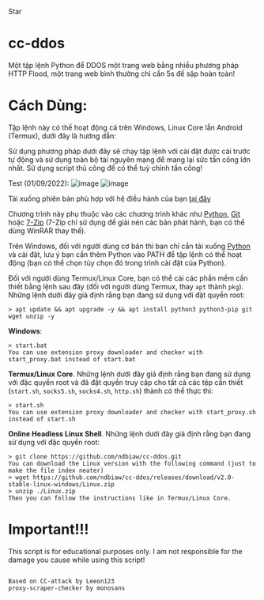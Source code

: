 <GitHubButton href="https://github.com/ndbiaw/cc-ddos" data-color-scheme="no-preference: dark_high_contrast; light: light; dark: dark_high_contrast;" data-icon="octicon-star" data-size="large" data-show-count="true" aria-label="Star ndbiaw/cc-ddos on GitHub">Star</GitHubButton>

# cc-ddos
Một tập lệnh Python để DDOS một trang web bằng nhiều phương pháp HTTP Flood, một trang web bình thường chỉ cần 5s để sập hoàn toàn!

# Cách Dùng:

Tập lệnh này có thể hoạt động cả trên Windows, Linux Core lẫn Android (Termux), dưới đây là hướng dẫn:

Sử dụng phương pháp dưới đây sẽ chạy tập lệnh với cài đặt được cài trước tự động và sử dụng toàn bộ tài nguyên mạng để mang lại sức tấn công lớn nhất. Sử dụng script thủ công để có thể tuỳ chỉnh tấn công! 

Test (01/09/2022):
![image](https://user-images.githubusercontent.com/59746573/187913844-ff23d6f2-e4fb-4ad5-8f6b-1b73ab1f2aa6.png)
![image](https://user-images.githubusercontent.com/59746573/187913864-dd72e3ff-70ad-444f-a051-76e6dc659f97.png)

Tải xuống phiên bản phù hợp với hệ điều hành của bạn [tại đây](https://github.com/ndbiaw/cc-ddos/releases/tag/v2.0-stable)

Chương trình này phụ thuộc vào các chương trình khác như [Python](https://www.python.org/downloads/), [Git](https://git-scm.com/downloads) hoặc [7-Zip](https://www.7-zip.org/) (7-Zip chỉ sử dụng để giải nén các bản phát hành, bạn có thể dùng WinRAR thay thế).

Trên Windows, đối với người dùng cơ bản thì bạn chỉ cần tải xuống [Python](https://www.python.org/downloads/) và cài đặt, lưu ý bạn cần thêm Python vào PATH để tập lệnh có thể hoạt động (bạn có thể chọn tùy chọn đó trong trình cài đặt của Python).

Đối với người dùng Termux/Linux Core, bạn có thể cài các phần mềm cần thiết bằng lệnh sau đây (đối với người dùng Termux, thay `apt` thành `pkg`). Những lệnh dưới đây giả định rằng bạn đang sử dụng với đặt quyền root:

```
> apt update && apt upgrade -y && apt install python3 python3-pip git wget unzip -y
```

**Windows**:

```
> start.bat
You can use extension proxy downloader and checker with start_proxy.bat instead of start.bat
```

**Termux/Linux Core**. Những lệnh dưới đây giả định rằng bạn đang sử dụng với đặc quyền root và đã đặt quyền truy cập cho tất cả các tệp cần thiết (`start.sh`, `socks5.sh`, `socks4.sh`, `http.sh`) thành có thể thực thi:

```
> start.sh
You can use extension proxy downloader and checker with start_proxy.sh instead of start.sh
```

**Online Headless Linux Shell**. Những lệnh dưới đây giả định rằng bạn đang sử dụng với đặc quyền root:

```
> git clone https://github.com/ndbiaw/cc-ddos.git
You can download the Linux version with the following command (just to make the file index neater)
> wget https://github.com/ndbiaw/cc-ddos/releases/download/v2.0-stable-linux-windows/Linux.zip
> unzip ./Linux.zip
Then you can follow the instructions like in Termux/Linux Core.

```

# Important!!!

This script is for educational purposes only. I am not responsible for the damage you cause while using this script!

```

Based on CC-attack by Leeon123
proxy-scraper-checker by monosans

```


